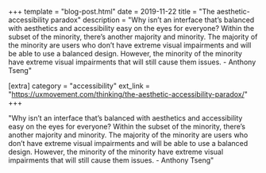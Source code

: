 +++
template = "blog-post.html"
date = 2019-11-22
title = "The aesthetic-accessibility paradox"
description = "Why isn’t an interface that’s balanced with aesthetics and accessibility easy on the eyes for everyone? Within the subset of the minority, there’s another majority and minority. The majority of the minority are users who don’t have extreme visual impairments and will be able to use a balanced design. However, the minority of the minority have extreme visual impairments that will still cause them issues. - Anthony Tseng" 

[extra]
category = "accessibility"
ext_link = "https://uxmovement.com/thinking/the-aesthetic-accessibility-paradox/"
+++

"Why isn’t an interface that’s balanced with aesthetics and accessibility easy on the eyes for everyone? Within the subset of the minority, there’s another majority and minority. The majority of the minority are users who don’t have extreme visual impairments and will be able to use a balanced design. However, the minority of the minority have extreme visual impairments that will still cause them issues. - Anthony Tseng"